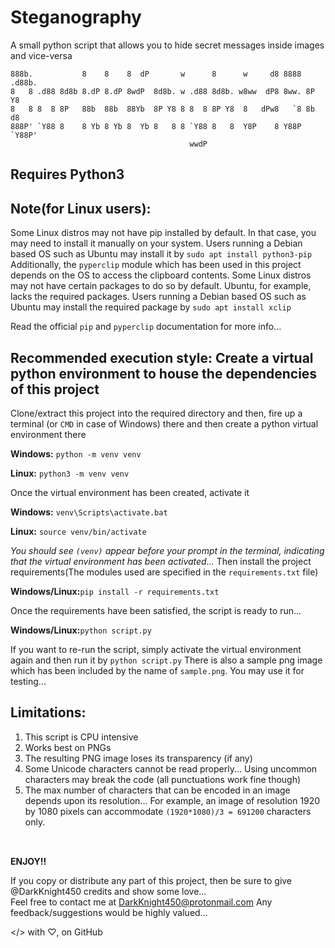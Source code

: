 # Steganography
A small python script that allows you to hide secret messages inside images and vice-versa 
 
```
888b.           8    8    8  dP       w      8      w     d8 8888 .d88b. 
8   8 .d88 8d8b 8.dP 8.dP 8wdP  8d8b. w .d88 8d8b. w8ww  dP8 8ww. 8P  Y8 
8   8 8  8 8P   88b  88b  88Yb  8P Y8 8 8  8 8P Y8  8   dPw8   `8 8b  d8 
888P' `Y88 8    8 Yb 8 Yb 8  Yb 8   8 8 `Y88 8   8  Y8P    8 Y88P `Y88P' 
                                        wwdP                             
```
 
## Requires Python3
 
## Note(for Linux users):
 
Some Linux distros may not have pip installed by default. In that case, you may need to install it manually on your system.
Users running a Debian based OS such as Ubuntu may install it by `sudo apt install python3-pip`</br>
Additionally, the `pyperclip` module which has been used in this project depends on the OS to access the clipboard contents.
Some Linux distros may not have certain packages to do so by default. Ubuntu, for example, lacks the required packages.
Users running a Debian based OS such as Ubuntu may install the required package by `sudo apt install xclip`
 
Read the official `pip` and `pyperclip` documentation for more info...
 
## Recommended execution style: Create a virtual python environment to house the dependencies of this project
 
Clone/extract this project into the required directory and then, fire up a terminal (or `CMD` in case of Windows) there and then create a python virtual environment there
 
**Windows:**
`python -m venv venv`
 
**Linux:**
`python3 -m venv venv`
 
Once the virtual environment has been created, activate it
 
**Windows:**
`venv\Scripts\activate.bat`
 
**Linux:**
`source venv/bin/activate`
 
*You should see `(venv)` appear before your prompt in the terminal, indicating that the virtual environment has been activated...*
Then install the project requirements(The modules used are specified in the `requirements.txt` file)
 
**Windows/Linux:**`pip install -r requirements.txt`
 
Once the requirements have been satisfied, the script is ready to run...
 
**Windows/Linux:**`python script.py`
 
If you want to re-run the script, simply activate the virtual environment again and then run it by `python script.py`
There is also a sample png image which has been included by the name of `sample.png`. You may use it for testing...
 
## Limitations:
 
1. This script is CPU intensive
2. Works best on PNGs
3. The resulting PNG image loses its transparency (if any)
4. Some Unicode characters cannot be read properly... Using uncommon characters may break the code (all punctuations work fine though)
5. The max number of characters that can be encoded in an image depends upon its resolution... For example, an image of resolution 1920 by 1080 pixels can accommodate `(1920*1080)/3 = 691200` characters only.
</br></br>
  
## 

**ENJOY!!**
 
If you copy or distribute any part of this project, then be sure to give @DarkKnight450 credits and show some love...</br>
Feel free to contact me at DarkKnight450@protonmail.com
Any feedback/suggestions would be highly valued... 
 
</> with ♡, on GitHub
 


